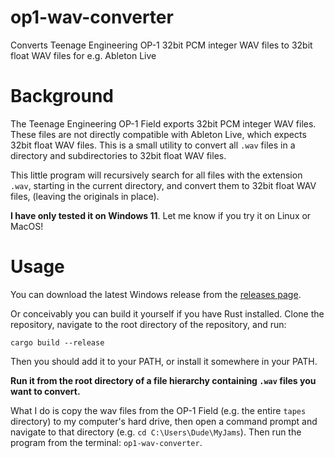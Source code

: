 # op1-wav-converter
Converts Teenage Engineering OP-1 32bit PCM integer WAV files to 32bit float WAV files for e.g. Ableton Live

# Background
The Teenage Engineering OP-1 Field exports 32bit PCM integer WAV files. These files are not directly compatible with Ableton Live, which expects 32bit float WAV files. This is a small utility to convert all `.wav` files in a directory and subdirectories to 32bit float WAV files.

This little program will recursively search for all files with the extension `.wav`, starting in the current directory, and convert them to 32bit float WAV files, (leaving the originals in place).

**I have only tested it on Windows 11**. Let me know if you try it on Linux or MacOS!

# Usage
You can download the latest Windows release from the [releases page](https://github.com/notno/op1-wav-converter/releases).

Or conceivably you can build it yourself if you have Rust installed. Clone the repository, navigate to the root directory of the repository, and run:
```
cargo build --release
```

Then you should add it to your PATH, or install it somewhere in your PATH.

**Run it from the root directory of a file hierarchy containing `.wav` files you want to convert.**

What I do is copy the wav files from the OP-1 Field (e.g. the entire `tapes` directory) to my computer's hard drive, then open a command prompt and navigate to that directory (e.g. `cd C:\Users\Dude\MyJams`). Then run the program from the terminal: `op1-wav-converter`.
